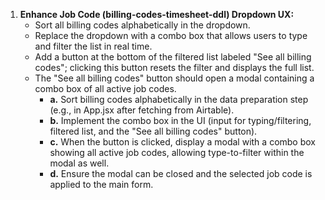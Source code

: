 1. **Enhance Job Code (billing-codes-timesheet-ddl) Dropdown UX:**
   - Sort all billing codes alphabetically in the dropdown.
   - Replace the dropdown with a combo box that allows users to type and filter the list in real time.
   - Add a button at the bottom of the filtered list labeled "See all billing codes"; clicking this button resets the filter and displays the full list.
   - The "See all billing codes" button should open a modal containing a combo box of all active job codes.
     - **a.** Sort billing codes alphabetically in the data preparation step (e.g., in App.jsx after fetching from Airtable).
     - **b.** Implement the combo box in the UI (input for typing/filtering, filtered list, and the "See all billing codes" button).
     - **c.** When the button is clicked, display a modal with a combo box showing all active job codes, allowing type-to-filter within the modal as well.
     - **d.** Ensure the modal can be closed and the selected job code is applied to the main form.
